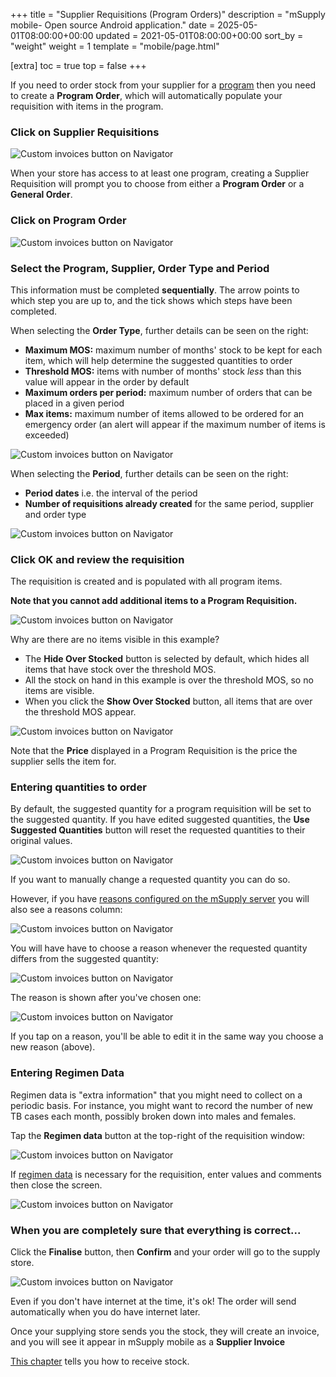 +++
title = "Supplier Requisitions (Program Orders)"
description = "mSupply mobile- Open source Android application."
date = 2025-05-01T08:00:00+00:00
updated = 2021-05-01T08:00:00+00:00
sort_by = "weight"
weight = 1
template = "mobile/page.html"

[extra]
toc = true
top = false 
+++



If you need to order stock from your supplier for a [program](https://docs.msupply.org.nz/items:programs) then you need to create a **Program Order**, which will automatically populate your requisition with items in the program.

### Click on Supplier Requisitions

![Custom invoices button on Navigator](/mobile/introduction/images/supplier_requisitions.png)

When your store has access to at least one program, creating a Supplier Requisition will prompt you to choose from either a **Program Order** or a **General Order**.

### Click on Program Order

![Custom invoices button on Navigator](/mobile/introduction/images/supplier_program_order.png)

### Select the Program, Supplier, Order Type and Period

This information must be completed **sequentially**. The arrow points to which step you are up to, and the tick shows which steps have been completed.

When selecting the **Order Type**, further details can be seen on the right:

  * **Maximum MOS:** maximum number of months' stock to be kept for each item, which will help determine the suggested quantities to order
  * **Threshold MOS:** items with number of months' stock *less* than this value will appear in the order by default
  * **Maximum orders per period:** maximum number of orders that can be placed in a given period
  * **Max items:** maximum number of items allowed to be ordered for an emergency order (an alert will appear if the maximum number of items is exceeded)

![Custom invoices button on Navigator](/mobile/introduction/images/supplier_requisition_select_type.png)

When selecting the **Period**, further details can be seen on the right:

  * **Period dates** i.e. the interval of the period
  * **Number of requisitions already created** for the same period, supplier and order type

![Custom invoices button on Navigator](/mobile/introduction/images/supplier_requisitions_type2.png)

### Click OK and review the requisition

The requisition is created and is populated with all program items. 

**Note that you cannot add additional items to a Program Requisition.**

![Custom invoices button on Navigator](/mobile/introduction/images/supplier_review_requisitions.png)

Why are there are no items visible in this example?

  * The **Hide Over Stocked** button is selected by default, which hides all items that have stock over the threshold MOS.
  * All the stock on hand in this example is over the threshold MOS, so no items are visible.
  * When you click the **Show Over Stocked** button, all items that are over the threshold MOS appear.

![Custom invoices button on Navigator](/mobile/introduction/images/supplier_review_requisitions2.png)

Note that the **Price** displayed in a Program Requisition is the price the supplier sells the item for.

### Entering quantities to order

By default, the suggested quantity for a program requisition will be set to the suggested quantity. If you have edited suggested quantities, the **Use Suggested Quantities** button will reset the requested quantities to their original values.

![Custom invoices button on Navigator](/mobile/introduction/images/supplier_requisitions_entering_quantity.png)

If you want to manually change a requested quantity you can do so.

However, if you have [reasons configured on the mSupply server](https://docs.msupply.org.nz/preferences:options) you will also see a reasons column: 

![Custom invoices button on Navigator](/mobile/introduction/images/supplier_requisitions_entering_quantity2.png)

You will have have to choose a reason whenever the requested quantity differs from the suggested quantity:

![Custom invoices button on Navigator](/mobile/introduction/images/supplier_requisitions_entering_quantity3.png)

The reason is shown after you've chosen one:

![Custom invoices button on Navigator](/mobile/introduction/images/supplier_requisitions_entering_quantity4.png)

If you tap on a reason, you'll be able to edit it in the same way you choose a new reason (above).

### Entering Regimen Data

Regimen data is "extra information" that you might need to collect on a periodic basis.
For instance, you might want to record the number of new TB cases each month, possibly broken down into males and females.

Tap the **Regimen data** button at the top-right of the requisition window:

![Custom invoices button on Navigator](/mobile/introduction/images/supplier_requisition_regimen_data.png)

If [regimen data](https://docs.msupply.org.nz/items:programs) is necessary for the requisition, enter values and comments then close the screen.

![Custom invoices button on Navigator](/mobile/introduction/images/supplier_requisition_regimen_data2.png)

### When you are completely sure that everything is correct...

Click the **Finalise** button, then **Confirm** and your order will go to the supply store. 

![Custom invoices button on Navigator](/mobile/introduction/images/supplier_requisition_finalise.png)

Even if you don't have internet at the time, it's ok! The order will send automatically when you do have internet later.          

Once your supplying store sends you the stock, they will create an invoice, and you will see it appear in mSupply mobile as a **Supplier Invoice**

[This chapter](/mobile/order_and_receive/supplier-invoices) tells you how to receive stock.
